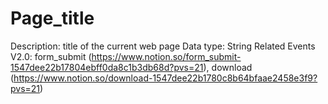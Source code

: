 # Page_title

Description: title of the current web page
Data type: String
Related Events V2.0: form_submit (https://www.notion.so/form_submit-1547dee22b17804ebff0da8c1b3db68d?pvs=21), download (https://www.notion.so/download-1547dee22b1780c8b64bfaae2458e3f9?pvs=21)